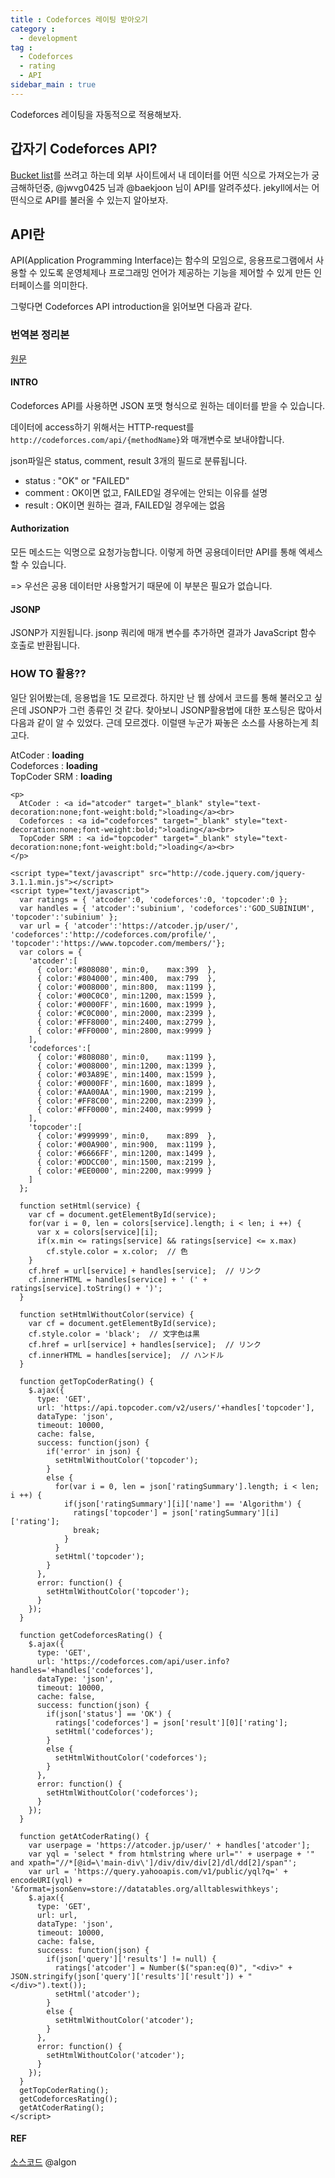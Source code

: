 ```yaml
---
title : Codeforces 레이팅 받아오기
category :
  - development
tag :
  - Codeforces
  - rating
  - API
sidebar_main : true
---
```

<script type="text/javascript" src="http://code.jquery.com/jquery-3.1.1.min.js"></script>
<script type="text/javascript">
  var ratings = { 'atcoder':0, 'codeforces':0, 'topcoder':0 };
  var handles = { 'atcoder':'subinium', 'codeforces':'GOD_SUBINIUM', 'topcoder':'subinium' };
  var url = { 'atcoder':'https://atcoder.jp/user/', 'codeforces':'http://codeforces.com/profile/', 'topcoder':'https://www.topcoder.com/members/'};
  var colors = {
    'atcoder':[
      { color:'#808080', min:0,    max:399  },
      { color:'#804000', min:400,  max:799  },
      { color:'#008000', min:800,  max:1199 },
      { color:'#00C0C0', min:1200, max:1599 },
      { color:'#0000FF', min:1600, max:1999 },
      { color:'#C0C000', min:2000, max:2399 },
      { color:'#FF8000', min:2400, max:2799 },
      { color:'#FF0000', min:2800, max:9999 }
    ],
    'codeforces':[
      { color:'#808080', min:0,    max:1199 },
      { color:'#008000', min:1200, max:1399 },
      { color:'#03A89E', min:1400, max:1599 },
      { color:'#0000FF', min:1600, max:1899 },
      { color:'#AA00AA', min:1900, max:2199 },
      { color:'#FF8C00', min:2200, max:2399 },
      { color:'#FF0000', min:2400, max:9999 }
    ],
    'topcoder':[
      { color:'#999999', min:0,    max:899  },
      { color:'#00A900', min:900,  max:1199 },
      { color:'#6666FF', min:1200, max:1499 },
      { color:'#DDCC00', min:1500, max:2199 },
      { color:'#EE0000', min:2200, max:9999 }
    ]
  };

  function setHtml(service) {
    var cf = document.getElementById(service);
    for(var i = 0, len = colors[service].length; i < len; i ++) {
      var x = colors[service][i];
      if(x.min <= ratings[service] && ratings[service] <= x.max)
        cf.style.color = x.color;  // 色
    }
    cf.href = url[service] + handles[service];  // リンク
    cf.innerHTML = handles[service] + ' (' + ratings[service].toString() + ')';  // ハンドル
  }

  function setHtmlWithoutColor(service) {
    var cf = document.getElementById(service);
    cf.style.color = 'black';  // 文字色は黒
    cf.href = url[service] + handles[service];  // リンク
    cf.innerHTML = handles[service];  // ハンドル
  }

  function getTopCoderRating() {
    $.ajax({
      type: 'GET',
      url: 'https://api.topcoder.com/v2/users/'+handles['topcoder'],
      dataType: 'json',
      timeout: 10000,
      cache: false,
      success: function(json) {
        if('error' in json) {
          setHtmlWithoutColor('topcoder');
        }
        else {
          for(var i = 0, len = json['ratingSummary'].length; i < len; i ++) {
            if(json['ratingSummary'][i]['name'] == 'Algorithm') {
              ratings['topcoder'] = json['ratingSummary'][i]['rating'];
              break;
            }
          }
          setHtml('topcoder');
        }
      },
      error: function() {
        setHtmlWithoutColor('topcoder');
      }
    });
  }

  function getCodeforcesRating() {
    $.ajax({
      type: 'GET',
      url: 'https://codeforces.com/api/user.info?handles='+handles['codeforces'],
      dataType: 'json',
      timeout: 10000,
      cache: false,
      success: function(json) {
        if(json['status'] == 'OK') {
          ratings['codeforces'] = json['result'][0]['rating'];
          setHtml('codeforces');
        }
        else {
          setHtmlWithoutColor('codeforces');
        }
      },
      error: function() {
        setHtmlWithoutColor('codeforces');
      }
    });
  }

  function getAtCoderRating() {
    var userpage = 'https://atcoder.jp/user/' + handles['atcoder'];
    var yql = 'select * from htmlstring where url="' + userpage + '" and xpath="//*[@id=\'main-div\']/div/div/div[2]/dl/dd[2]/span"';
    var url = 'https://query.yahooapis.com/v1/public/yql?q=' + encodeURI(yql) + '&format=json&env=store://datatables.org/alltableswithkeys';
    $.ajax({
      type: 'GET',
      url: url,
      dataType: 'json',
      timeout: 10000,
      cache: false,
      success: function(json) {
        if(json['query']['results'] != null) {
          ratings['atcoder'] = Number($("span:eq(0)", "<div>" + JSON.stringify(json['query']['results']['result']) + "</div>").text());
          setHtml('atcoder');
        }
        else {
          setHtmlWithoutColor('atcoder');
        }
      },
      error: function() {
        setHtmlWithoutColor('atcoder');
      }
    });
  }
  getTopCoderRating();
  getCodeforcesRating();
  getAtCoderRating();
</script>

Codeforces 레이팅을 자동적으로 적용해보자.

## 갑자기 Codeforces API?

[Bucket list](https://subinium.github.io/about/bucketlist)를 쓰려고 하는데 외부 사이트에서 내 데이터를 어떤 식으로 가져오는가 궁금해하던중, @jwvg0425 님과 @baekjoon 님이 API를 알려주셨다. jekyll에서는 어떤식으로 API를 불러올 수 있는지 알아보자.

## API란

API(Application Programming Interface)는 함수의 모임으로, 응용프로그램에서 사용할 수 있도록 운영체제나 프로그래밍 언어가 제공하는 기능을 제어할 수 있게 만든 인터페이스를 의미한다.

그렇다면 Codeforces API introduction을 읽어보면 다음과 같다.

### 번역본 정리본

[원문](https://codeforces.com/api/help)

#### INTRO

Codeforces API를 사용하면 JSON 포맷 형식으로 원하는 데이터를 받을 수 있습니다.

데이터에 access하기 위해서는 HTTP-request를 `http://codeforces.com/api/{methodName}`와 매개변수로 보내야합니다.

json파일은 status, comment, result 3개의 필드로 분류됩니다.

- status : "OK" or "FAILED"
- comment : OK이면 없고, FAILED일 경우에는 안되는 이유를 설명
- result : OK이면 원하는 결과, FAILED일 경우에는 없음

#### Authorization

모든 메소드는 익명으로 요청가능합니다. 이렇게 하면 공용데이터만 API를 통해 엑세스 할 수 있습니다.

=> 우선은 공용 데이터만 사용할거기 때문에 이 부분은 필요가 없습니다.

#### JSONP

JSONP가 지원됩니다. jsonp 쿼리에 매개 변수를 추가하면 결과가 JavaScript 함수 호출로 반환됩니다.


### HOW TO 활용??

일단 읽어봤는데, 응용법을 1도 모르겠다. 하지만 난 웹 상에서 코드를 통해 불러오고 싶은데 JSONP가 그런 종류인 것 같다. 찾아보니 JSONP활용법에 대한 포스팅은 많아서 다음과 같이 알 수 있었다. 근데 모르겠다. 이럴땐 누군가 짜놓은 소스를 사용하는게 최고다.


<p>
  AtCoder : <a id="atcoder" target="_blank" style="text-decoration:none;font-weight:bold;">loading</a><br>
  Codeforces : <a id="codeforces" target="_blank" style="text-decoration:none;font-weight:bold;">loading</a><br>
  TopCoder SRM : <a id="topcoder" target="_blank" style="text-decoration:none;font-weight:bold;">loading</a><br>
</p>

```shell
<p>
  AtCoder : <a id="atcoder" target="_blank" style="text-decoration:none;font-weight:bold;">loading</a><br>
  Codeforces : <a id="codeforces" target="_blank" style="text-decoration:none;font-weight:bold;">loading</a><br>
  TopCoder SRM : <a id="topcoder" target="_blank" style="text-decoration:none;font-weight:bold;">loading</a><br>
</p>

<script type="text/javascript" src="http://code.jquery.com/jquery-3.1.1.min.js"></script>
<script type="text/javascript">
  var ratings = { 'atcoder':0, 'codeforces':0, 'topcoder':0 };
  var handles = { 'atcoder':'subinium', 'codeforces':'GOD_SUBINIUM', 'topcoder':'subinium' };
  var url = { 'atcoder':'https://atcoder.jp/user/', 'codeforces':'http://codeforces.com/profile/', 'topcoder':'https://www.topcoder.com/members/'};
  var colors = {
    'atcoder':[
      { color:'#808080', min:0,    max:399  },
      { color:'#804000', min:400,  max:799  },
      { color:'#008000', min:800,  max:1199 },
      { color:'#00C0C0', min:1200, max:1599 },
      { color:'#0000FF', min:1600, max:1999 },
      { color:'#C0C000', min:2000, max:2399 },
      { color:'#FF8000', min:2400, max:2799 },
      { color:'#FF0000', min:2800, max:9999 }
    ],
    'codeforces':[
      { color:'#808080', min:0,    max:1199 },
      { color:'#008000', min:1200, max:1399 },
      { color:'#03A89E', min:1400, max:1599 },
      { color:'#0000FF', min:1600, max:1899 },
      { color:'#AA00AA', min:1900, max:2199 },
      { color:'#FF8C00', min:2200, max:2399 },
      { color:'#FF0000', min:2400, max:9999 }
    ],
    'topcoder':[
      { color:'#999999', min:0,    max:899  },
      { color:'#00A900', min:900,  max:1199 },
      { color:'#6666FF', min:1200, max:1499 },
      { color:'#DDCC00', min:1500, max:2199 },
      { color:'#EE0000', min:2200, max:9999 }
    ]
  };

  function setHtml(service) {
    var cf = document.getElementById(service);
    for(var i = 0, len = colors[service].length; i < len; i ++) {
      var x = colors[service][i];
      if(x.min <= ratings[service] && ratings[service] <= x.max)
        cf.style.color = x.color;  // 色
    }
    cf.href = url[service] + handles[service];  // リンク
    cf.innerHTML = handles[service] + ' (' + ratings[service].toString() + ')';  
  }

  function setHtmlWithoutColor(service) {
    var cf = document.getElementById(service);
    cf.style.color = 'black';  // 文字色は黒
    cf.href = url[service] + handles[service];  // リンク
    cf.innerHTML = handles[service];  // ハンドル
  }

  function getTopCoderRating() {
    $.ajax({
      type: 'GET',
      url: 'https://api.topcoder.com/v2/users/'+handles['topcoder'],
      dataType: 'json',
      timeout: 10000,
      cache: false,
      success: function(json) {
        if('error' in json) {
          setHtmlWithoutColor('topcoder');
        }
        else {
          for(var i = 0, len = json['ratingSummary'].length; i < len; i ++) {
            if(json['ratingSummary'][i]['name'] == 'Algorithm') {
              ratings['topcoder'] = json['ratingSummary'][i]['rating'];
              break;
            }
          }
          setHtml('topcoder');
        }
      },
      error: function() {
        setHtmlWithoutColor('topcoder');
      }
    });
  }

  function getCodeforcesRating() {
    $.ajax({
      type: 'GET',
      url: 'https://codeforces.com/api/user.info?handles='+handles['codeforces'],
      dataType: 'json',
      timeout: 10000,
      cache: false,
      success: function(json) {
        if(json['status'] == 'OK') {
          ratings['codeforces'] = json['result'][0]['rating'];
          setHtml('codeforces');
        }
        else {
          setHtmlWithoutColor('codeforces');
        }
      },
      error: function() {
        setHtmlWithoutColor('codeforces');
      }
    });
  }

  function getAtCoderRating() {
    var userpage = 'https://atcoder.jp/user/' + handles['atcoder'];
    var yql = 'select * from htmlstring where url="' + userpage + '" and xpath="//*[@id=\'main-div\']/div/div/div[2]/dl/dd[2]/span"';
    var url = 'https://query.yahooapis.com/v1/public/yql?q=' + encodeURI(yql) + '&format=json&env=store://datatables.org/alltableswithkeys';
    $.ajax({
      type: 'GET',
      url: url,
      dataType: 'json',
      timeout: 10000,
      cache: false,
      success: function(json) {
        if(json['query']['results'] != null) {
          ratings['atcoder'] = Number($("span:eq(0)", "<div>" + JSON.stringify(json['query']['results']['result']) + "</div>").text());
          setHtml('atcoder');
        }
        else {
          setHtmlWithoutColor('atcoder');
        }
      },
      error: function() {
        setHtmlWithoutColor('atcoder');
      }
    });
  }
  getTopCoderRating();
  getCodeforcesRating();
  getAtCoderRating();
</script>
```

#### REF

[소스코드](https://gist.github.com/algon-320/64137db374404cb066ea65d2f620920f) @algon
